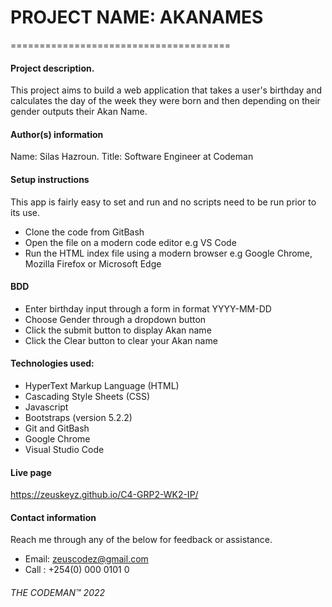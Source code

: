 # PROJECT NAME: AKANAMES #
======================================

#### Project description. ####
This project aims to build a web application that takes a user's birthday and calculates the day of the week they were born and then depending on their gender outputs their Akan Name.

#### Author(s) information ####
Name: Silas Hazroun.
Title: Software Engineer at Codeman

#### Setup instructions ####
This app is fairly easy to set and run and no scripts need to be run prior to its use.
- Clone the code from GitBash
- Open the file on a modern code editor e.g VS Code
- Run the HTML index file using a modern browser e.g Google Chrome, Mozilla Firefox or Microsoft Edge

#### BDD ####
- Enter birthday input through a form in format YYYY-MM-DD
- Choose Gender through a dropdown button
- Click the submit button to display Akan name
- Click the Clear button to clear your Akan name

#### Technologies used: ####
- HyperText Markup Language (HTML)
- Cascading Style Sheets (CSS)
- Javascript
- Bootstraps (version 5.2.2)
- Git and GitBash
- Google Chrome
- Visual Studio Code

#### Live page ####
https://zeuskeyz.github.io/C4-GRP2-WK2-IP/

#### Contact information ####
Reach me through any of the below for feedback or assistance.
- Email: zeuscodez@gmail.com
- Call : +254(0) 000 0101 0


###### THE CODEMAN™ 2022 ######